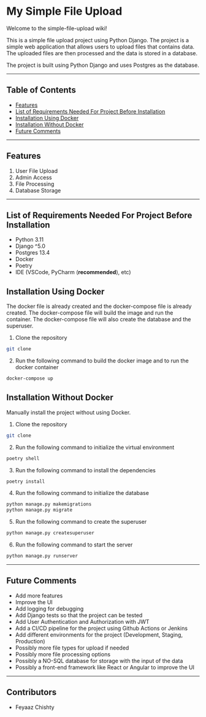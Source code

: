 # My Simple File Upload

Welcome to the simple-file-upload wiki!

This is a simple file upload project using Python Django. The project is a simple web application that allows users to upload files that contains data. The uploaded files are then processed and the data is stored in a database. 

The project is built using Python Django and uses Postgres as the database.

---

## Table of Contents

- [Features](#features)
- [List of Requirements Needed For Project Before Installation](#list-of-requirements-needed-for-project-before-installation)
- [Installation Using Docker](#installation-using-docker)
- [Installation Without Docker](#installation-without-docker)
- [Future Comments](#future-comments)

---

## Features
1. User File Upload
2. Admin Access
3. File Processing
4. Database Storage

---

## List of Requirements Needed For Project Before Installation

- Python 3.11
- Django ^5.0
- Postgres 13.4
- Docker
- Poetry
- IDE (VSCode, PyCharm (**recommended**), etc)

## Installation Using Docker

The docker file is already created and the docker-compose file is already created. The docker-compose file will build the image and run the container. The docker-compose file will also create the database and the superuser.

1. Clone the repository
```bash
git clone
```
2. Run the following command to build the docker image and to run the docker container
```bash
docker-compose up
```


## Installation Without Docker

Manually install the project without using Docker.

1. Clone the repository
```bash
git clone
```
2. Run the following command to initialize the virtual environment
```bash
poetry shell
```
3. Run the following command to install the dependencies
```bash
poetry install
```
4. Run the following command to initialize the database
```python
python manage.py makemigrations
python manage.py migrate
```
5. Run the following command to create the superuser
```python
python manage.py createsuperuser
```
6. Run the following command to start the server
```python
python manage.py runserver
```

---

## Future Comments

- Add more features
- Improve the UI
- Add logging for debugging
- Add Django tests so that the project can be tested
- Add User Authentication and Authorization with JWT
- Add a CI/CD pipeline for the project using Github Actions or Jenkins
- Add different environments for the project (Development, Staging, Production)
- Possibly more file types for upload if needed
- Possibly more file processing options
- Possibly a NO-SQL database for storage with the input of the data
- Possibly a front-end framework like React or Angular to improve the UI

---

## Contributors

- Feyaaz Chishty